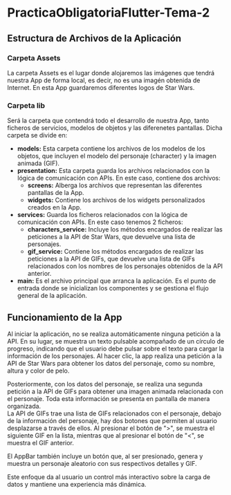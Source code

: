 # PracticaObligatoriaFlutter-Tema-2

## Estructura de Archivos de la Aplicación
### Carpeta Assets
La carpeta Assets es el lugar donde alojaremos las imágenes que tendrá nuestra App de forma local, es decir, no es una imagén obtenida de Internet.
En esta App guardaremos diferentes logos de Star Wars.

### Carpeta lib
Será la carpeta que contendrá todo el desarrollo de nuestra App, tanto ficheros de servicios, modelos de objetos y las diferenetes pantallas.
Dicha carpeta se divide en:
  - **models:** Esta carpeta contiene los archivos de los modelos de los objetos, que incluyen el modelo del personaje (character) y la imagen animada (GIF).
  - **presentation:** Esta carpeta guarda los archivos relacionados con la lógica de comunicación con APIs. En este caso, contiene dos archivos:
    - **screens:** Alberga los archivos que representan las diferentes pantallas de la App.
    - **widgets:** Contiene los archivos de los widgets personalizados creados en la App.
  - **services:** Guarda los ficheros relacionados con la lógica de comunicación con APIs. En este caso tenemos 2 ficheros:
      - **characters_service:** Incluye los métodos encargados de realizar las peticiones a la API de Star Wars, que devuelve una lista de personajes.
      - **gif_service:** Contiene los métodos encargados de realizar las peticiones a la API de GIFs, que devuelve una lista de GIFs relacionados con los nombres de los personajes obtenidos de la API anterior.
  - **main:**  Es el archivo principal que arranca la aplicación. Es el punto de entrada donde se inicializan los componentes y se gestiona el flujo general de la aplicación.


## Funcionamiento de la App
Al iniciar la aplicación, no se realiza automáticamente ninguna petición a la API. En su lugar, se muestra un texto pulsable acompañado de un círculo de progreso, indicando que el usuario debe pulsar sobre el texto para cargar la información de los personajes. 
Al hacer clic, la app realiza una petición a la API de Star Wars para obtener los datos del personaje, como su nombre, altura y color de pelo.

Posteriormente, con los datos del personaje, se realiza una segunda petición a la API de GIFs para obtener una imagen animada relacionada con el personaje. Toda esta información se presenta en pantalla de manera organizada.<br>
La API de GIFs trae una lista de GIFs relacionados con el personaje, debajo de la información del personaje, hay dos botones que permiten al usuario desplazarse a través de ellos. Al presionar el botón de ">", se muestra el siguiente GIF en la lista, mientras que al presionar el botón de "<", se muestra el GIF anterior.

El AppBar también incluye un botón que, al ser presionado, genera y muestra un personaje aleatorio con sus respectivos detalles y GIF.

Este enfoque da al usuario un control más interactivo sobre la carga de datos y mantiene una experiencia más dinámica.

